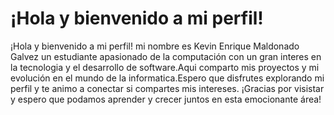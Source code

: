 # ¡Hola y bienvenido a mi perfil!
¡Hola y bienvenido a mi perfil! mi nombre es Kevin Enrique Maldonado Galvez un estudiante apasionado de la computación con un gran interes en la tecnologia y el desarrollo de software.Aqui comparto mis proyectos y mi evolución en el mundo de la informatica.Espero que disfrutes explorando mi perfil y te animo a conectar si compartes mis intereses. ¡Gracias por visistar y espero que podamos aprender y crecer juntos en esta emocionante área! 
